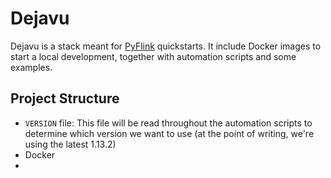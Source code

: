 # Dejavu
Dejavu is a stack meant for [PyFlink](https://flink.apache.org/) quickstarts. It include Docker images to start a local development, together with automation scripts and some examples.

## Project Structure
- `VERSION` file: This file will be read throughout the automation scripts to determine which version we want to use (at the point of writing, we're using the latest 1.13.2)
- Docker
- 
